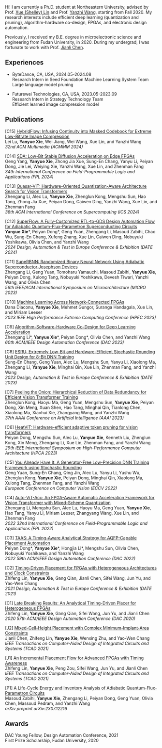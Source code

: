 Hi! I am currently a Ph.D. student at Northeastern University, advised by Prof. [Xue (Shelley) Lin](https://coe.northeastern.edu/people/lin-xue/) and Prof. [Yanzhi Wang](https://coe.northeastern.edu/people/wang-yanzhi/), starting from Fall 2020. My research interests include efficient deep learning (quantization and pruning), algorithm-hardware co-design, FPGAs, and electronic design automation.

Previously, I received my B.E. degree in microelectronic science and engineering from Fudan University, in 2020. During my undergrad, I was fortunate to work with Prof. [Jianli Chen](https://sme.fudan.edu.cn/5f/c6/c31141a352198/page.htm).

## Experiences
- ByteDance, CA, USA, 2024.05-2024.08<br>
Research Intern in Seed Foundation Machine Learning System Team <br>
Large language model pruning

- Futurewei Technologies, CA, USA, 2023.05-2023.09<br>
Research Intern in Strategy Technology Team<br>
Efficient learned image compression model

## Publications

[C15] [HybridFlow: Infusing Continuity into Masked Codebook for Extreme Low-Bitrate Image Compression](https://arxiv.org/abs/2404.13372)<br>
Lei Lu, **Yanyue Xie**, Wei Jiang, Wei Wang, Xue Lin, and Yanzhi Wang<br>
*32nd ACM Multimedia (ACMMM 2024)*

[C14] [SDA: Low-Bit Stable Diffusion Acceleration on Edge FPGAs](https://www.sfu.ca/~zhenman/files/C41-FPL2024-SDA.pdf)<br>
Geng Yang, **Yanyue Xie**, Zhong Jia Xue, Sung-En Chang, Yanyu Li, Peiyan Dong, Jie Lei, Weiying Xie, Yanzhi Wang, Xue Lin, and Zhenman Fang <br>
*34th International Conference on Field-Programmable Logic and Applications (FPL 2024)*

[C13] [Quasar-ViT: Hardware-Oriented Quantization-Aware Architecture Search for Vision Transformers](https://www.sfu.ca/~zhenman/files/C36-ICS2024-Quasar-ViT.pdf)<br>
Zhengang Li, Alec Lu, **Yanyue Xie**, Zhenglun Kong, Mengshu Sun, Hao Tang, Zhong Jia Xue, Peiyan Dong, Caiwen Ding, Yanzhi Wang, Xue Lin, and Zhenman Fang<br>
*38th ACM International Conference on Supercomputing (ICS 2024)*

[C12] [SuperFlow: A Fully-Customized RTL-to-GDS Design Automation Flow for Adiabatic Quantum-Flux-Parametron Superconducting Circuits](https://past.date-conference.com/proceedings-archive/2024/DATA/691_pdf_upload.pdf)<br>
**Yanyue Xie**\*, Peiyan Dong\*, Geng Yuan, Zhengang Li, Masoud Zabihi, Chao Wu, Sung-En Chang, Xufeng Zhang, Xue Lin, Caiwen Ding, Nobuyuki Yoshikawa, Olivia Chen, and Yanzhi Wang<br>
*2024 Design, Automation & Test in Europe Conference & Exhibition (DATE 2024)*

[C11] [SupeRBNN: Randomized Binary Neural Network Using Adiabatic Superconductor Josephson Devices](https://arxiv.org/abs/2309.12212)<br>
Zhengang Li, Geng Yuan, Tomoharu Yamauchi, Masoud Zabihi, **Yanyue Xie**, Peiyan Dong, Xulong Tang, Nobuyuki Yoshikawa, Devesh Tiwari, Yanzhi Wang, and Olivia Chen<br>
*56th IEEE/ACM International Symposium on Microarchitecture (MICRO 2023)*

[C10] [Machine Learning Across Network-Connected FPGAs](https://ieee-hpec.org/wp-content/uploads/2023/09/50.pdf)<br>
Dana Diaconu, **Yanyue Xie**, Mehmet Gungor, Suranga Handagala, Xue Lin, and Miriam Leeser<br>
*2023 IEEE High Performance Extreme Computing Conference (HPEC 2023)*

[C9] [Algorithm-Software-Hardware Co-Design for Deep Learning Acceleration](https://ieeexplore.ieee.org/abstract/document/10247939)<br> 
Zhengang Li\*, **Yanyue Xie**\*, Peiyan Dong\*, Olivia Chen, and Yanzhi Wang<br>
*60th ACM/IEEE Design Automation Conference (DAC 2023)*

[C8] [ESRU: Extremely Low-Bit and Hardware-Efficient Stochastic Rounding Unit Design for 8-Bit DNN Training](https://ieeexplore.ieee.org/document/10137222)<br>
Sung-En Chang, Geng Yuan, Alec Lu, Mengshu Sun, Yanyu Li, Xiaolong Ma, Zhengang Li, **Yanyue Xie**, Minghai Qin, Xue Lin, Zhenman Fang, and Yanzhi Wang<br>
*2023 Design, Automation & Test in Europe Conference & Exhibition (DATE 2023)*

[C7] [Peeling the Onion: Hierarchical Reduction of Data Redundancy for Efficient Vision Transformer Training](https://arxiv.org/abs/2211.10801)<br>
Zhenglun Kong, Haoyu Ma, Geng Yuan, Mengshu Sun, **Yanyue Xie**, Peiyan Dong, Xin Meng, Xuan Shen, Hao Tang, Minghai Qin, Tianlong Chen, Xiaolong Ma, Xiaohui Xie, Zhangyang Wang, and Yanzhi Wang<br>
*37th AAAI Conference on Artificial Intelligence (AAAI 2023)*

[C6] [HeatViT: Hardware-efficient adaptive token pruning for vision transformers](https://arxiv.org/abs/2211.08110)<br>
Peiyan Dong, Mengshu Sun, Alec Lu, **Yanyue Xie**, Kenneth Liu, Zhenglun Kong, Xin Meng, Zhengang Li, Xue Lin, Zhenman Fang, and Yanzhi Wang<br>
*29th IEEE International Symposium on High-Performance Computer Architecture (HPCA 2023)*

[C5] [You Already Have It: A Generator-Free Low-Precision DNN Training Framework using Stochastic Rounding](https://www.ecva.net/papers/eccv_2022/papers_ECCV/papers/136720034.pdf)<br>
Geng Yuan, Sung-En Chang, Qing Jin, Alec Lu, Yanyu Li, Yushu Wu, Zhenglun Kong, **Yanyue Xie**, Peiyan Dong, Minghai Qin, Xiaolong Ma, Xulong Tang, Zhenman Fang, and Yanzhi Wang<br>
*European Conference on Computer Vision (ECCV 2022)*

[C4] [Auto-ViT-Acc: An FPGA-Aware Automatic Acceleration Framework for Vision Transformer with Mixed-Scheme Quantization](https://ieeexplore.ieee.org/document/10035108)<br>
Zhengang Li, Mengshu Sun, Alec Lu, Haoyu Ma, Geng Yuan, **Yanyue Xie**, Hao Tang, Yanyu Li, Miriam Leeser, Zhangyang Wang, Xue Lin, and Zhenman Fang<br>
*2022 32nd International Conference on Field-Programmable Logic and Applications (FPL 2022)*

[C3] [TAAS: A Timing-Aware Analytical Strategy for AQFP-Capable Placement Automation](https://dl.acm.org/doi/abs/10.1145/3489517.3530487)<br>
Peiyan Dong\*, **Yanyue Xie**\*, Hongjia Li\*, Mengshu Sun, Olivia Chen, Nobuyuki Yoshikawa, and Yanzhi Wang<br>
*2022 59th ACM/IEEE Design Automation Conference (DAC 2022)*

[C2] [Timing-Driven Placement for FPGAs with Heterogeneous Architectures and Clock Constraints](https://ieeexplore.ieee.org/document/9474054/)<br>
Zhifeng Lin, **Yanyue Xie**, Gang Qian, Jianli Chen, Sifei Wang, Jun Yu, and Yao-Wen Chang<br>
*2021 Design, Automation & Test in Europe Conference & Exhibition (DATE 2021)*

[C1] [Late Breaking Results: An Analytical Timing-Driven Placer for Heterogeneous FPGAs](https://ieeexplore.ieee.org/document/9218699/)<br>
Zhifeng Lin, **Yanyue Xie**, Gang Qian, Sifei Wang, Jun Yu, and Jianli Chen<br>
*2020 57th ACM/IEEE Design Automation Conference (DAC 2020)*

[J2] [Mixed-Cell-Height Placement with Complex Minimum-Implant-Area Constraints](https://ieeexplore.ieee.org/document/9647000)<br>
Jianli Chen, Zhifeng Lin, **Yanyue Xie**, Wenxing Zhu, and Yao-Wen Chang <br>
*IEEE Transactions on Computer-Aided Design of Integrated Circuits and Systems (TCAD 2021)*

[J1] [An Incremental Placement Flow for Advanced FPGAs with Timing Awareness](https://ieeexplore.ieee.org/document/9570778)<br>
Zhifeng Lin, **Yanyue Xie**, Peng Zou, Sifei Wang, Jun Yu, and Jianli Chen<br>
*IEEE Transactions on Computer-Aided Design of Integrated Circuits and Systems (TCAD 2021)*

[P1] [A Life-Cycle Energy and Inventory Analysis of Adiabatic Quantum-Flux-Parametron Circuits](https://arxiv.org/abs/2307.12216)<br>
Masoud Zabihi, **Yanyue Xie**, Zhengang Li, Peiyan Dong, Geng Yuan, Olivia Chen, Massoud Pedram, and Yanzhi Wang<br>
*arXiv preprint arXiv:2307.12216*

## Awards

DAC Young Fellow, Design Automation Conference, 2021<br>
First Prize Scholarship, Fudan University, 2020



<!-- __   __ __     __ __     __                _____  __     __   _  -->
<!-- \ \ / / \ \   / / \ \   / / ,' ^`.'^ `,   / ____| \ \   / /  | | -->
<!--  \ V /   \ \_/ /   \ \_/ / (           ) | |       \ \_/ /   | | -->
<!--   > <     \   /     \   /   `.       .'  | |        \   /    | | -->
<!--  / . \     | |       | |      `.   .'    | |____     | | /|__| | -->
<!-- /_/ \_\    |_|       |_|        `.'       \_____|    |_| \_____/ -->
<!--
_    _          _____  _______     __  ____ _____ _____ _______ _    _ _____      __     ___
 | |  | |   /\   |  __ \|  __ \ \   / / |  _ \_   _|  __ \__   __| |  | |  __ \   /\\ \   / / |
 | |__| |  /  \  | |__) | |__) \ \_/ /  | |_) || | | |__) | | |  | |__| | |  | | /  \\ \_/ /| |
 |  __  | / /\ \ |  ___/|  ___/ \   /   |  _ < | | |  _  /  | |  |  __  | |  | |/ /\ \\   / | |
 | |  | |/ ____ \| |    | |      | |    | |_) || |_| | \ \  | |  | |  | | |__| / ____ \| |  |_|
 |_|  |_/_/    \_\_|    |_|      |_|    |____/_____|_|  \_\ |_|  |_|  |_|_____/_/    \_\_|  (_)

                             ╔╣╣▓███▓▓▓▓███▓▓██▓▓██▓████████████████╦
                            ]╢╣█████▓██████▓▓████████████████████████▒,
                            ╠▓█████▓▓█████▓███████████████████████████▓µ
                          :#▓████▓▓██████▓▓▓▓███████████████████████████▌
                          └╣▓█▓▓▓██████▓╬╬╩╬╬╬╬╬▓▓▓▓▓▓███████████████████▌
                          ▐╣▓▓▓▓██████╬╬╚░░░░░░░╙╚╚╚╠╬╬╬▓█████████████████µ
                          ║╬╬╬╣▓█████╬╬░░░░░░░░░░░░░░░╠╬╬╬╣▓███████████████
                          ╙╚╠╠╣█████▓╬▒░░░░░░░░░░░░░░░▒╠╬╬╬╣▓▓█████████████▓
                          '░░╠╣████▓╬╬▒▒░░░░░░░░░░░░░░░╠╠╬╬╬╬╬╣▓████████████
                           !░╟▓███▓▓╬╬▒░░░░░░░░░░░░░░░░░▒╠╠╬╬╬╬╣▓▓███████████
                           ░Å╬▓▓▓▓▓╬╬▒░░░░░░░░░░░░░░░░░▒▒▒╠╠╬╬╬╬╬▓▓██████████
                          ░≥╠╣▓▓▓▓▓╬╬▒▒▒▒▒░░░░░░░░▒▒▒▒╠▒▒▒░░╚╠╠╬╬╬▓██████████Γ
                         ]▒╠╣▓▓▓███▓▓▓▓▓▓╬╬╬╬▒▒▒▒╠╬╣╣▓▓▓▓▓▓╣╣╣╬╬╬╬▓▓██████████
                      ,;░≥╠╣▓▓███▓╬╬╩╬╬╬╬╬╬╬╬╬╠╠╬╬╣▓▓▓▓▓╬╩╩╩╩╩╬╬▓╬▓▓▓█████████
                     ;▒▒╠▒╣╣▓███▓▓╬▒▒▒▒╠╬╬╬╬╬╬╩╚╠╬╬╣╬╬╬╬▒▒▒▒▒▒╠╬╬╬╣╣▓█████████b
                     ╠╬╬╣╣╬▓▓████▓▓▓▓████▓╬╬╬╠░'!╙╣╬▓▓▓▓▓▓▓███▓▓╣╬╬╣╣▓████████▒
                    ]╠╬╣▓▓▓▓██████▓╬╬╬╬╬╬╬╬╬╩░   !░╩╣╬╣╬╬╬╬╬╬╬╬╬╬╬╠╬╣▓████████▓
                    ╠╬╣▓▓▓▓█████▓╬╬╬╬╬╬╬╬╩╙░│'   '░░░░╙╙╠╬╬╬╬╬╬╬╠╠╠╬╣▓████████▓~
                   ╔╬╣▓▓███████▓╬╬▒░░╚╚╙░░░░│⌐   .░░▒░░░└'└╙╙╙╚▒▒╠╠╬╣█████████Γ
                  ]╬▓▓▓████████▓╬╬▒░░░└'┌\░░░   .░░░╙╠▒░░░¡¡░░░░▒╠╬╬▓████████▌
                  ║▓▓▓██████████╬╬░░░░┐¡░░░░¡░≤≥╦▒▒▒░▒╬▒░░░░░░▒▒╠╬╬╣▓████████▒
                    '¡¡░░│╙▀████▓╬▒░░░░░││░▐╟▓▓╬╣╣▓▓▓╣▒░░░▒▒▒▒╠╠╬╬╣▓█████████
                 ,░╔▄▒▒▒▒▒▒▒▒╚▀██▓╬╬▒▒░░¡│'░╠╬╬╬▓╬╬╬╬╬▒░░▒╬╬╬╬╬╬╬╬▓▓█████████
            ,;≥≥▒╠╣▓▓▓▓▓▒╬╬╬╬╠╠▒╚╣█╬╬╬▒▒░░░┐╙╙╚╣╬╬╬╬╣╬▒╠╣╣▓▓╬╬╬╣╣▓▓██████████
           ≥╠╠╠╣▓▓▓▓█████▀╩╩╙╙╙╙╙╙╙▀╚╙╙╩╝╝╝#▄▓▓▓▓▓███▓████▓▓▓▓▓╝▀▀▀▀▀▀▀█████▌
       #╣▌«╠╠╩╙╙╙└└└           ''└\».┌┌┌¡┌ ''"└│╙╙▀▓▓▓████▓▀╙p░≥░░░░░╙╚▒░░│╙▒
    ,╗Φ▀╙                 .     ''│┐│¡¡░┐'┌┐┐¡│┐┐'│Γ╙╙╙▀▀░░░░░░▒▒▒▒░░░░░░░░░░░≥
                        .¡││.  '┌┌│░░░░░░░░│░░░┐│└│░│││└╙╚╬▒▒▒╬╬╣╬╬╬▒╠▒▒▒╠▒▒▒▒▒░≥
                      .░░░░░░░¡¡¡│░░░░░░░░░░░│░││││¡░░░░¡││╙╣▓████▓▓▓▓▓╬╬╬╬╬╬╬╠▒▒░
                  ... '!░░▒░░░░░░░░░░░░░░░░░││░░░││░░││││││░░╙▀█████████╬╬╣╬╬╣╬╬╬▒≥
               ≤~ '''  "!░░╙"'''''!│░░░░░░░░░░░░░░││░░││░░░░░░░░╙▀███████▓▓▓╬╬╬╬╬╬▒
               `         ''       '│░░░░░░░░░░░░░░░░░░░░░░░░░░░░░░│╙█████╬╬╣▓▓▓▓╬╬╬▒
                                  ¡░░░░░░░░▒░░░░░░░░░░░░░░░░░░░░░░░░░░╙▓▓▓██▓▓▓╬╬╬╬▒
                             , ,,;░░░░░░░░░░░░░░░░░░░░░░▒░░#▒░░░░░░░░░░░│╙╬╬╬╣▓▓▓╬╬▒
                        .≥░░▒░░│░░░░░░░░░░░░░░░░░░░░░░░░░░░░░░░░░░░░░░░░░░░╩╬╬▓▓╣╬╬
                       [▒░░░░░░░≥╠▒░░▒░░░░░░░░░▒░░░░░░░░░░░░░░░░░░░░░░░░░░░░░╚▒▒╠╣Γ
-->
<!-- 献给那位吃饺子不吃馅的女孩 -->

